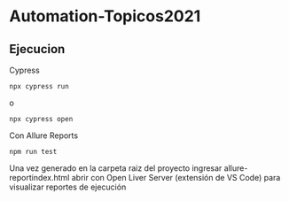 # Automation-Topicos2021

## Ejecucion

Cypress

`npx cypress run`

o

`npx cypress open`

Con Allure Reports

`npm run test`

Una vez generado en la carpeta raiz del proyecto ingresar allure-reportindex.html abrir con Open Liver Server (extensión de VS Code) para visualizar reportes de ejecución
